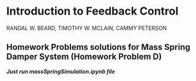 # **Introduction to Feedback Control** 
RANDAL W. BEARD, TIMOTHY W. MCLAIN, CAMMY PETERSON
## Homework Problems solutions for Mass Spring Damper System (Homework Problem D)

**_Just run massSpringSimulation.ipynb file_**
